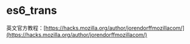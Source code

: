 # es6_trans

英文官方教程：[https://hacks.mozilla.org/author/jorendorffmozillacom/](https://hacks.mozilla.org/author/jorendorffmozillacom/)
